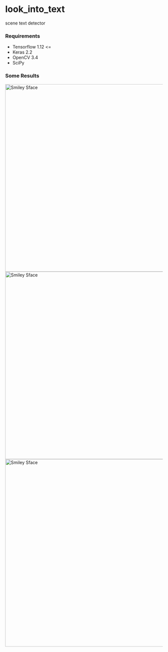 # look_into_text
scene text detector 
### Requirements 
 - Tensorflow 1.12 <= 
 - Keras 2.2
 - OpenCV 3.4
 - SciPy

### Some Results
<img src="https://github.com/anish9/look_into_text/blob/master/output/preds009.jpg" alt="Smiley Sface" height="600" width="800">
<img src="https://github.com/anish9/look_into_text/blob/master/output/preds002.jpg" alt="Smiley Sface" height="600" width="800">
<img src="https://github.com/anish9/look_into_text/blob/master/output/preds008.jpg" alt="Smiley Sface" height="600" width="800">

